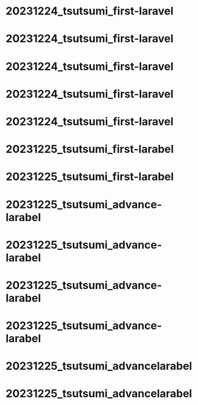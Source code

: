 # 20231224_tsutsumi_first-laravel
# 20231224_tsutsumi_first-laravel
# 20231224_tsutsumi_first-laravel
# 20231224_tsutsumi_first-laravel
# 20231224_tsutsumi_first-laravel
# 20231225_tsutsumi_first-larabel
# 20231225_tsutsumi_first-larabel
# 20231225_tsutsumi_advance-larabel
# 20231225_tsutsumi_advance-larabel
# 20231225_tsutsumi_advance-larabel
# 20231225_tsutsumi_advance-larabel
# 20231225_tsutsumi_advancelarabel
# 20231225_tsutsumi_advancelarabel

